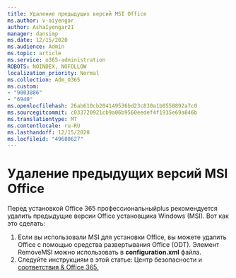 ```yaml
---
title: Удаление предыдущих версий MSI Office
ms.author: v-aiyengar
author: AshaIyengar21
manager: dansimp
ms.date: 12/15/2020
ms.audience: Admin
ms.topic: article
ms.service: o365-administration
ROBOTS: NOINDEX, NOFOLLOW
localization_priority: Normal
ms.collection: Adm_O365
ms.custom:
- "9003886"
- "6940"
ms.openlocfilehash: 26ab610cb204149536bd23c830a1b8558892a7c0
ms.sourcegitcommit: c033720921cb9a06b9560eedef4f1935e69a846b
ms.translationtype: MT
ms.contentlocale: ru-RU
ms.lasthandoff: 12/15/2020
ms.locfileid: "49680627"
---
```

# <a name="remove-prior-msi-versions-of-office"></a>Удаление предыдущих версий MSI Office

Перед установкой Office 365 профессиональныйplus рекомендуется удалить предыдущие версии Office установщика Windows (MSI). Вот как это сделать:

1. Если вы использовали MSI для установки Office, вы можете удалить Office с помощью средства развертывания Office (ODT). Элемент RemoveMSI можно использовать в **configuration.xml** файла.
1. Следуйте инструкциям в этой статье: Центр безопасности и [соответствия & Office 365.](https://go.microsoft.com/fwlink/p/?linkid=2077143)